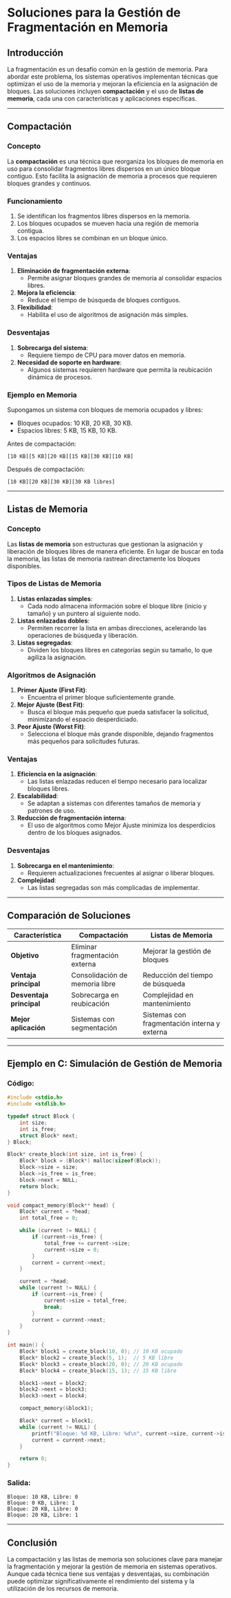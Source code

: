 
# Soluciones para la Gestión de Fragmentación en Memoria

## Introducción
La fragmentación es un desafío común en la gestión de memoria. Para abordar este problema, los sistemas operativos implementan técnicas que optimizan el uso de la memoria y mejoran la eficiencia en la asignación de bloques. Las soluciones incluyen **compactación** y el uso de **listas de memoria**, cada una con características y aplicaciones específicas.

---

## Compactación

### Concepto
La **compactación** es una técnica que reorganiza los bloques de memoria en uso para consolidar fragmentos libres dispersos en un único bloque contiguo. Esto facilita la asignación de memoria a procesos que requieren bloques grandes y continuos.

### Funcionamiento
1. Se identifican los fragmentos libres dispersos en la memoria.
2. Los bloques ocupados se mueven hacia una región de memoria contigua.
3. Los espacios libres se combinan en un bloque único.

### Ventajas
1. **Eliminación de fragmentación externa**:
   - Permite asignar bloques grandes de memoria al consolidar espacios libres.
2. **Mejora la eficiencia**:
   - Reduce el tiempo de búsqueda de bloques contiguos.
3. **Flexibilidad**:
   - Habilita el uso de algoritmos de asignación más simples.

### Desventajas
1. **Sobrecarga del sistema**:
   - Requiere tiempo de CPU para mover datos en memoria.
2. **Necesidad de soporte en hardware**:
   - Algunos sistemas requieren hardware que permita la reubicación dinámica de procesos.

### Ejemplo en Memoria
Supongamos un sistema con bloques de memoria ocupados y libres:
- Bloques ocupados: 10 KB, 20 KB, 30 KB.
- Espacios libres: 5 KB, 15 KB, 10 KB.

Antes de compactación:
```
[10 KB][5 KB][20 KB][15 KB][30 KB][10 KB]
```
Después de compactación:
```
[10 KB][20 KB][30 KB][30 KB libres]
```

---

## Listas de Memoria

### Concepto
Las **listas de memoria** son estructuras que gestionan la asignación y liberación de bloques libres de manera eficiente. En lugar de buscar en toda la memoria, las listas de memoria rastrean directamente los bloques disponibles.

### Tipos de Listas de Memoria
1. **Listas enlazadas simples**:
   - Cada nodo almacena información sobre el bloque libre (inicio y tamaño) y un puntero al siguiente nodo.
2. **Listas enlazadas dobles**:
   - Permiten recorrer la lista en ambas direcciones, acelerando las operaciones de búsqueda y liberación.
3. **Listas segregadas**:
   - Dividen los bloques libres en categorías según su tamaño, lo que agiliza la asignación.

### Algoritmos de Asignación
1. **Primer Ajuste (First Fit)**:
   - Encuentra el primer bloque suficientemente grande.
2. **Mejor Ajuste (Best Fit)**:
   - Busca el bloque más pequeño que pueda satisfacer la solicitud, minimizando el espacio desperdiciado.
3. **Peor Ajuste (Worst Fit)**:
   - Selecciona el bloque más grande disponible, dejando fragmentos más pequeños para solicitudes futuras.

### Ventajas
1. **Eficiencia en la asignación**:
   - Las listas enlazadas reducen el tiempo necesario para localizar bloques libres.
2. **Escalabilidad**:
   - Se adaptan a sistemas con diferentes tamaños de memoria y patrones de uso.
3. **Reducción de fragmentación interna**:
   - El uso de algoritmos como Mejor Ajuste minimiza los desperdicios dentro de los bloques asignados.

### Desventajas
1. **Sobrecarga en el mantenimiento**:
   - Requieren actualizaciones frecuentes al asignar o liberar bloques.
2. **Complejidad**:
   - Las listas segregadas son más complicadas de implementar.

---

## Comparación de Soluciones

| Característica         | Compactación                     | Listas de Memoria              |
|------------------------|-----------------------------------|---------------------------------|
| **Objetivo**           | Eliminar fragmentación externa   | Mejorar la gestión de bloques  |
| **Ventaja principal**  | Consolidación de memoria libre   | Reducción del tiempo de búsqueda |
| **Desventaja principal**| Sobrecarga en reubicación       | Complejidad en mantenimiento   |
| **Mejor aplicación**   | Sistemas con segmentación        | Sistemas con fragmentación interna y externa |

---

## Ejemplo en C: Simulación de Gestión de Memoria
### Código:
```c
#include <stdio.h>
#include <stdlib.h>

typedef struct Block {
    int size;
    int is_free;
    struct Block* next;
} Block;

Block* create_block(int size, int is_free) {
    Block* block = (Block*) malloc(sizeof(Block));
    block->size = size;
    block->is_free = is_free;
    block->next = NULL;
    return block;
}

void compact_memory(Block** head) {
    Block* current = *head;
    int total_free = 0;

    while (current != NULL) {
        if (current->is_free) {
            total_free += current->size;
            current->size = 0;
        }
        current = current->next;
    }

    current = *head;
    while (current != NULL) {
        if (current->is_free) {
            current->size = total_free;
            break;
        }
        current = current->next;
    }
}

int main() {
    Block* block1 = create_block(10, 0); // 10 KB ocupado
    Block* block2 = create_block(5, 1);  // 5 KB libre
    Block* block3 = create_block(20, 0); // 20 KB ocupado
    Block* block4 = create_block(15, 1); // 15 KB libre

    block1->next = block2;
    block2->next = block3;
    block3->next = block4;

    compact_memory(&block1);

    Block* current = block1;
    while (current != NULL) {
        printf("Bloque: %d KB, Libre: %d\n", current->size, current->is_free);
        current = current->next;
    }

    return 0;
}
```

### Salida:
```
Bloque: 10 KB, Libre: 0
Bloque: 0 KB, Libre: 1
Bloque: 20 KB, Libre: 0
Bloque: 20 KB, Libre: 1
```

---

## Conclusión
La compactación y las listas de memoria son soluciones clave para manejar la fragmentación y mejorar la gestión de memoria en sistemas operativos. Aunque cada técnica tiene sus ventajas y desventajas, su combinación puede optimizar significativamente el rendimiento del sistema y la utilización de los recursos de memoria.
